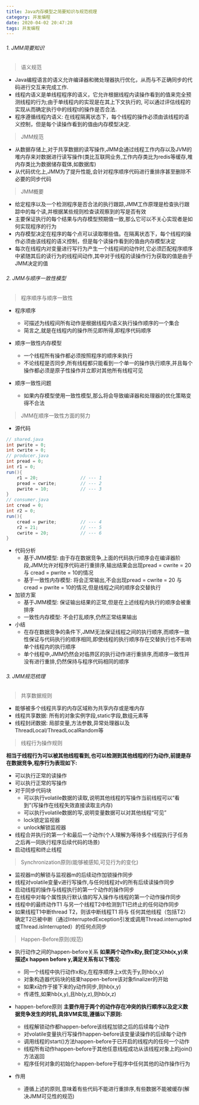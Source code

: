 ```yaml
---
title: Java内存模型之简要知识与规范梳理
category: 并发编程
date: 2020-04-02 20:47:28
tags: 并发编程
---
```


<!-- more -->


###### 1. JMM简要知识
> 语义规范

* Java编程语言的语义允许编译器和微处理器执行优化，从而与不正确同步的代码进行交互来完成工作.
* 线程内语义是单线程程序的语义，它允许根据线程内读操作看到的值来完全预测线程的行为;由于单线程内的实现是在其上下文执行的, 可以通过评估线程的实现从而确定执行中的线程t的操作是否合法.
* 程序遵循线程内语义: 在线程隔离状态下，每个线程的操作必须由该线程的语义控制，但是每个读操作看到的值由内存模型决定.

> JMM规范

* 从数据存储上,对于共享数据的读写操作,JMM会通过线程工作内存以及JVM的堆内存来对数据进行读写操作(类比互联网业务,工作内存类比为redis等缓存,堆内存类比为数据储存载体,如数据库)
* 从代码优化上,JMM为了提升性能,会针对程序顺序代码进行重排序甚至删除不必要的同步代码

> JMM概要

* 给定程序以及一个检测程序是否合法的执行跟踪,JMM工作原理是检查执行跟踪中的每个读,并根据某些规则检查读观察到的写是否有效
* 主要保证执行的每个结果与内存模型预期值一致,那么它可以不关心实现者是如何实现程序的行为
* 内存模型决定在程序的每个点可以读取哪些值。在隔离状态下，每个线程的操作必须由该线程的语义控制，但是每个读操作看到的值由内存模型决定
* 每次在线程内对变量进行写行为产生一个线程间的动作时,它必须匹配程序顺序中紧随其后的读行为的线程间动作,其中对于线程的读操作行为获取的值是由于JMM决定的值

###### 2. JMM与顺序一致性模型
> 程序顺序与顺序一致性

- 程序顺序
	- 可描述为线程间所有动作是根据线程内语义执行操作顺序的一个集合
	- 简言之,就是在线程内的操作所见即所得,即程序代码顺序

- 顺序一致性内存模型
	- 一个线程所有操作都必须按照程序的顺序来执行
	- 不论线程是否同步,所有线程都只能看到一个单一的操作执行顺序,并且每个操作都必须是原子性操作并立即对其他所有线程可见

- 顺序一致性问题
	- 如果内存模型使用一致性模型,那么将会导致编译器和处理器的优化策略变得不合法

> JMM在顺序一致性方面的努力

* 源代码
```java
// shared.java
int pwrite = 0;
int cwrite = 0;
// producer.java
int pread = 0;
int r1 = 0;
run(){
    r1 = 20;				// --- 1
	pread = cwrite;			// --- 2
	pwrite = 10;			// --- 3
}
// consumer.java
int cread = 0;
int r2 = 0;
run(){
	cread = pwrite;			// --- 4
	r2 = 21;				// --- 5
	cwrite = 20;			// --- 6
}
```
* 代码分析
	* 基于JMM模型: 由于存在数据竞争,上面的代码执行顺序会在编译器阶段,JMM允许对程序代码进行重排序,输出结果会出现pread = cwrite = 20 与 cread = pwrite = 10的情况
	* 基于一致性内存模型: 将会正常输出,不会出现pread = cwrite = 20 与 cread = pwrite = 10的情况,但是线程之间的顺序会交替执行
* 加锁方案
	* 基于JMM模型: 保证输出结果的正常,但是在上述线程内执行的顺序会被重排序
	* 一致性内存模型: 不会打乱顺序,仍然正常结果输出
* 小结
	* 在存在数据竞争的条件下,JMM无法保证线程之间的执行顺序,而顺序一致性保证与代码执行的顺序相同,即使线程的执行顺序存在交替执行也不影响单个线程内的执行顺序
	* 单个线程中,JMM仍然会对临界区的执行动作进行重排序,而顺序一致性并没有进行重排,仍然保持与程序代码相同的顺序

###### 3. JMM规范梳理
> 共享数据规则

* 能够被多个线程共享的内存区域称为共享内存或是堆内存
* 线程共享数据: 所有的对象实例字段,static字段,数组元素等
* 线程封闭数据: 局部变量,方法参数,异常处理器以及ThreadLocal/ThreadLocalRandom等

> 线程行为操作规则

**相当于线程行为可以被其他线程看到,也可以检测到其他线程的行为动作,前提是存在数据竞争,程序行为表现如下:**
* 可以执行正常的读操作
* 可以执行正常的写操作
* 对于同步代码块
	* 可以执行volatile数据的读取,说明其他线程的写操作当前线程可以“看到”(写操作在线程失效直接读取主内存)
	* 可以执行volatile数据的写,说明变量数据可以对其他线程“可见”
	* lock锁定监视器
	* unlock解锁监视器
* 线程合并执行的第一个和最后一个动作(个人理解为等待多个线程执行子任务之后再一同执行程序后续代码的场景)
* 启动线程和终止线程

> Synchronization原则(能够被感知,可见行为的变化)

* 监视器m的解锁与监视器m的后续动作加锁操作同步
* 线程对volatile变量v进行写操作,与任何线程对v的所有后续读操作同步
* 启动线程的操作与线程执行的第一个动作的操作同步
* 在线程中对每个属性执行默认值的写入操作与线程的第一个动作操作同步
* 线程中的最终动作T1 与另一个线程T2中检测到T1已终止的任何动作同步
* 如果线程T1中断thread T2，则该中断线程T1 将与 任何其他线程（包括T2）确定T2已被中断（通过InterruptedException引发或调用Thread.interrupted 或Thread.isInterrupted）的任何点同步

> Happen-Before原则(规范)

* 执行动作之间的happen-before关系
**如果两个动作x和y,我们定义hb(x,y)来描述x happen before y,满足关系有以下情况:**
	* 同一个线程中执行动作x和y,在程序顺序上x优先于y,则hb(x,y)
	* 对象构造器代码块的结束happen-before该对象finalizer的开始
	* 如果x动作于接下来的y动作同步,则hb(x,y)
	* 传递性,如果hb(x,y),且hb(y,z),则hb(x,z)

*  happen-before原则
**主要作用于两个的动作存在冲突的执行顺序以及定义数据竞争发生的时机,具体VM实现,遵循以下原则:**

	- 线程解锁动作都happen-before该线程加锁之后的后续每个动作
	- 对volatile变量执行写操作happen-before该变量读操作的后续每个动作
	- 调用线程的start()方法happen-before于已开启的线程内的任何一个动作
	- 线程所有动作happen-before于其他任意线程成功从该线程对象上的join()方法返回
	- 程序任何对象的初始化happen-before于程序中任何其他的动作操作行为

* 作用
	* 遵循上述的原则,意味着有些代码不能进行重排序,有些数据不能被缓存(解决JMM可见性的规范)






